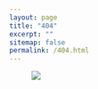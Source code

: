 ```yaml
---
layout: page
title: "404"
excerpt: ""
sitemap: false
permalink: /404.html
---
```


<figure>
	<a href=""><img src="http://101010.io/images/404.gif"></a>

</figure>